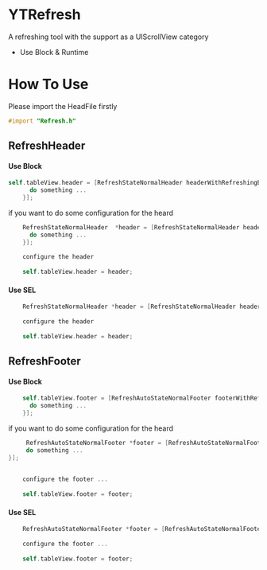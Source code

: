 # YTRefresh
A refreshing tool with the support as a UIScrollView category 

- Use Block & Runtime

# How To Use
Please import the HeadFile firstly

``` objective-c
#import "Refresh.h"
```

## RefreshHeader
#### Use Block 
``` objective-c
self.tableView.header = [RefreshStateNormalHeader headerWithRefreshingBlock:^{
      do something ...
    }];
```
if you want to do some configuration for the heard  
``` objective-c
    RefreshStateNormalHeader  *header = [RefreshStateNormalHeader headerWithRefreshingBlock:^{
      do something ...
    }];
    
    configure the header 
    
    self.tableView.header = header;
```

#### Use SEL
``` objective-c
    RefreshStateNormalHeader *header = [RefreshStateNormalHeader headerWithRefreshingTarget:<#(id)#> refreshingAction:<#(SEL)#>]
    
    configure the header 
    
    self.tableView.header = header;
```
## RefreshFooter 
#### Use Block 
``` objective-c
    self.tableView.footer = [RefreshAutoStateNormalFooter footerWithRefreshingBlock:^{
      do something ...
    }];
```
if you want to do some configuration for the heard  
``` objective-c
     RefreshAutoStateNormalFooter *footer = [RefreshAutoStateNormalFooter footerWithRefreshingBlock:^{
     do something ...
}];

    
    configure the footer ...
    
    self.tableView.footer = footer;
```

#### Use SEL
``` objective-c
    RefreshAutoStateNormalFooter *footer = [RefreshAutoStateNormalFooter footerWithRefreshingTarget:<#(id)#> refreshingAction:<#(SEL)#>]
    
    configure the footer ... 
    
    self.tableView.footer = footer;
```
